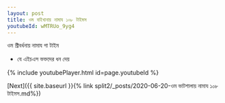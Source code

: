 ```yaml
---
layout: post
title: ওম বাইখানায় নামায ১০৮ টাইমস
youtubeId: wMTRUo_9yg4
---
```

 
 
 ওম  শ্রীবর্ধনায়  নামায গা টাইম 
 
 -  যে এইচএস ভক্তদের ধন দেয় 
 
  
 
  
 
 
 
 
 
 


{% include youtubePlayer.html id=page.youtubeId %}
 
[Next]({{ site.baseurl }}{% link  split2/_posts/2020-06-20-ওম ভাটশালায় নামায ১০৮ টাইমস.md%})
 
